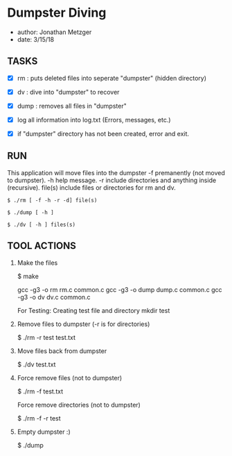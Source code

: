 # Dumpster Diving
- author: Jonathan Metzger
- date: 3/15/18


## TASKS

- [x] rm : puts deleted files into seperate "dumpster" (hidden directory)

- [x] dv : dive into "dumpster" to recover 

- [x] dump : removes all files in "dumpster"

- [x] log all information into log.txt (Errors, messages, etc.)

- [x] if "dumpster" directory has not been created, error and exit.


## RUN

This application will move files into the dumpster
 -f 	premanently (not moved to dumpster).
 -h 	help message.
 -r 	include directories and anything inside (recursive).
file(s) include files or directories for rm and dv.

```
$ ./rm [ -f -h -r -d] file(s)
```

```
$ ./dump [ -h ]
```

```
$ ./dv [ -h ] files(s)
```

## TOOL ACTIONS

1. 	Make the files

	$ make

	gcc -g3 -o rm rm.c common.c
	gcc -g3 -o dump dump.c common.c
	gcc -g3 -o dv dv.c common.c
	
	For Testing:
	Creating test file and directory
	mkdir test

2. 	Remove files to dumpster (-r is for directories)

	$ ./rm -r test test.txt

3. 	Move files back from dumpster

	$ ./dv test.txt

4. 	Force remove files (not to dumpster)

	$ ./rm -f test.txt

	Force remove directories (not to dumpster)

	$ ./rm -f -r test

5. 	Empty dumpster :)
	
	$ ./dump
